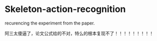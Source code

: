 # Skeleton-action-recognition
recurencing the experiment from the paper.


阿三太傻逼了，论文公式给的不对，特么的根本复现不了！！！！！！！！！
